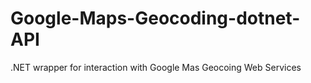 # Google-Maps-Geocoding-dotnet-API
.NET wrapper for interaction with Google Mas Geocoing Web Services 
